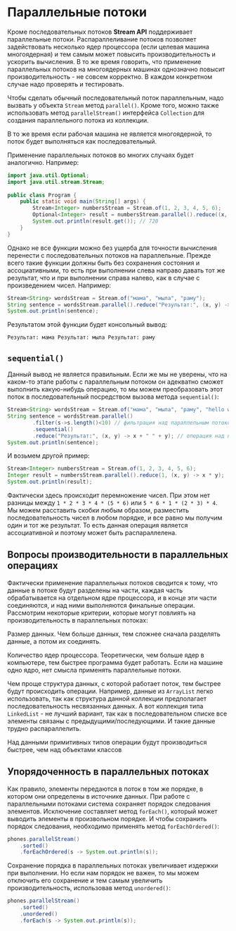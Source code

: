 # Параллельные потоки

Кроме последовательных потоков **Stream API** поддерживает параллельные потоки. Распараллеливание потоков позволяет задействовать несколько ядер процессора (если целевая машина многоядерная) и тем самым может повысить производительность и ускорить вычисления. В то же время говорить, что применение параллельных потоков на многоядерных машинах однозначно повысит производительность - не совсем корректно. В каждом конкретном случае надо проверять и тестировать.

Чтобы сделать обычный последовательный поток параллельным, надо вызвать у объекта `Stream` метод `parallel()`. Кроме того, можно также использовать метод `parallelStream()` интерфейса `Collection` для создания параллельного потока из коллекции.

В то же время если рабочая машина не является многоядерной, то поток будет выполняться как последовательный.

Применение параллельных потоков во многих случаях будет аналогично. Например:

```java
import java.util.Optional;
import java.util.stream.Stream;
 
public class Program {
    public static void main(String[] args) {
        Stream<Integer> numbersStream = Stream.of(1, 2, 3, 4, 5, 6);
        Optional<Integer> result = numbersStream.parallel().reduce((x, y) -> x * y);
        System.out.println(result.get()); // 720
    }
}
```

Однако не все функции можно без ущерба для точности вычисления перенести с последовательных потоков на параллельные. Прежде всего такие функции должны быть без сохранения состояния и ассоциативными, то есть при выполнении слева направо давать тот же результат, что и при выполнении справа налево, как в случае с произведением чисел. Например:

```java
Stream<String> wordsStream = Stream.of("мама", "мыла", "раму");
String sentence = wordsStream.parallel().reduce("Результат:", (x, y) -> x + " " + y);
System.out.println(sentence);
```

Результатом этой функции будет консольный вывод:

```shell
Результат: мама Результат: мыла Результат: раму
```

## `sequential()` 
Данный вывод не является правильным. Если же мы не уверены, что на каком-то этапе работы с параллельным потоком он адекватно сможет выполнить какую-нибудь операцию, то мы можем преобразовать этот поток в последовательный посредством вызова метода `sequential()`:

```java
Stream<String> wordsStream = Stream.of("мама", "мыла", "раму", "hello world");
String sentence = wordsStream.parallel()
        .filter(s->s.length()<10) // фильтрация над параллельным потоком
        .sequential()
        .reduce("Результат:", (x, y) -> x + " " + y); // операция над последовательным потоком
System.out.println(sentence);
```

И возьмем другой пример:

```java
Stream<Integer> numbersStream = Stream.of(1, 2, 3, 4, 5, 6);
Integer result = numbersStream.parallel().reduce(1, (x, y) -> x * y);
System.out.println(result);
```

Фактически здесь происходит перемножение чисел. При этом нет разницы между `1 * 2 * 3 * 4 * (5 * 6)` или `5 * 6 * 1 * (2 * 3) * 4`. Мы можем расставить скобки любым образом, разместить последовательность чисел в любом порядке, и все равно мы получим один и тот же результат. То есть данная операция является ассоциативной и поэтому может быть распараллелена.

## Вопросы производительности в параллельных операциях
Фактически применение параллельных потоков сводится к тому, что данные в потоке будут разделены на части, каждая часть обрабатывается на отдельном ядре процессора, и в конце эти части соединяются, и над ними выполняются финальные операции. Рассмотрим некоторые критерии, которые могут повлиять на производительность в параллельных потоках:

Размер данных. Чем больше данных, тем сложнее сначала разделять данные, а потом их соединять.

Количество ядер процессора. Теоретически, чем больше ядер в компьютере, тем быстрее программа будет работать. Если на машине одно ядро, нет смысла применять параллельные потоки.

Чем проще структура данных, с которой работает поток, тем быстрее будут происходить операции. Например, данные из `ArrayList` легко использовать, так как структура данной коллекции предполагает последовательность несвязанных данных. А вот коллекция типа `LinkedList` - не лучший вариант, так как в последовательном списке все элементы связаны с предыдущими/последующими. И такие данные трудно распараллелить.

Над данными примитивных типов операции будут производиться быстрее, чем над объектами классов


## Упорядоченность в параллельных потоках
Как правило, элементы передаются в поток в том же порядке, в котором они определены в источнике данных. При работе с параллельными потоками система сохраняет порядок следования элементов. Исключение составляет метод `forEach()`, который может выводить элементы в произвольном порядке. И чтобы сохранить порядок следования, необходимо применять метод `forEachOrdered()`:

```java
phones.parallelStream()
    .sorted()
    .forEachOrdered(s -> System.out.println(s));
```

Сохранение порядка в параллельных потоках увеличивает издержки при выполнении. Но если нам порядок не важен, то мы можем отключить его сохранение и тем самым увеличить производительность, использовав метод `unordered()`:

```java
phones.parallelStream()
    .sorted()
    .unordered()
    .forEach(s -> System.out.println(s));
```
